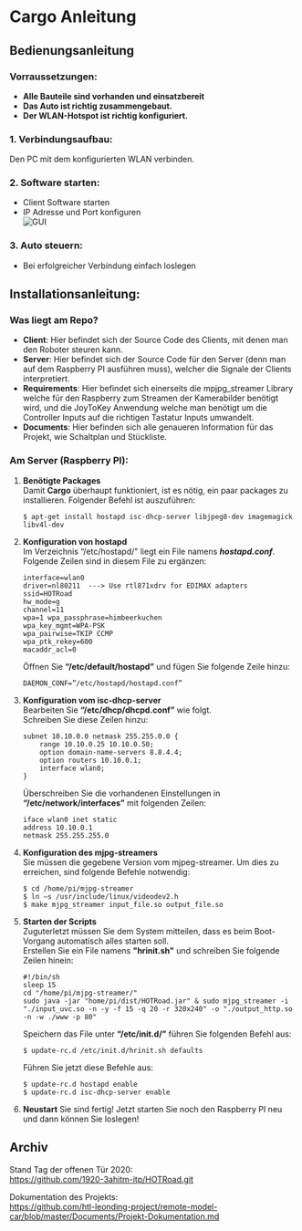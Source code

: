 # Cargo Anleitung

## Bedienungsanleitung

### Vorraussetzungen:
- **Alle Bauteile sind vorhanden und einsatzbereit**
- **Das Auto ist richtig zusammengebaut.** 
- **Der WLAN-Hotspot ist richtig konfiguriert.**

### 1. Verbindungsaufbau: 
Den PC mit dem konfigurierten WLAN verbinden.

### 2. Software starten:
- Client Software starten
- IP Adresse und Port konfiguren <br>
![GUI](/Documents/GUI.jpeg?raw=true)

### 3. Auto steuern:
- Bei erfolgreicher Verbindung einfach loslegen

## Installationsanleitung:

### Was liegt am Repo?
 - **Client**: Hier befindet sich der Source Code des Clients, mit denen man den Roboter steuren kann. 
 - **Server**: Hier befindet sich der Source Code für den Server (denn man auf dem Raspberry PI ausführen muss), welcher die Signale der Clients interpretiert.
 - **Requirements**: Hier befindet sich einerseits die mpjpg_streamer Library welche für den Raspberry zum Streamen der Kamerabilder benötigt wird, und die JoyToKey Anwendung welche man benötigt um die Controller Inputs auf die richtigen Tastatur Inputs umwandelt.
 - **Documents**: Hier befinden sich alle genaueren Information für das Projekt, wie Schaltplan und Stückliste.
   
### Am Server (Raspberry PI): 
1) **Benötigte Packages**<br>
    Damit **Cargo** überhaupt funktioniert, ist es nötig, ein paar packages zu installieren.
    Folgender Befehl ist auszuführen:   
    ```
    $ apt-get install hostapd isc-dhcp-server libjpeg8-dev imagemagick libv4l-dev
    ```
        
2) **Konfiguration von hostapd**<br>
    Im Verzeichnis “/etc/hostapd/" liegt ein File namens ***hostapd.conf***. <br>
    Folgende Zeilen sind in diesem File zu ergänzen:
    ```
    interface=wlan0
    driver=nl80211  ---> Use rtl871xdrv for EDIMAX adapters
    ssid=HOTRoad
    hw_mode=g
    channel=11
    wpa=1 wpa_passphrase=himbeerkuchen
    wpa_key_mgmt=WPA-PSK
    wpa_pairwise=TKIP CCMP
    wpa_ptk_rekey=600
    macaddr_acl=0
    ```
   
    Öffnen Sie **“/etc/default/hostapd”** und fügen Sie folgende Zeile hinzu:
	```
	DAEMON_CONF=”/etc/hostapd/hostapd.conf”
    ```
 
3) **Konfiguration vom isc-dhcp-server**<br>
    Bearbeiten Sie **“/etc/dhcp/dhcpd.conf”** wie folgt.<br>
    Schreiben Sie diese Zeilen hinzu:
	```
	subnet 10.10.0.0 netmask 255.255.0.0 {
        range 10.10.0.25 10.10.0.50;
        option domain-name-servers 8.8.4.4;
        option routers 10.10.0.1;
        interface wlan0;
    }
    ```
    Überschreiben Sie die vorhandenen Einstellungen in **“/etc/network/interfaces”** mit folgenden Zeilen:
	```
	iface wlan0 inet static
	address 10.10.0.1
	netmask 255.255.255.0
	```
		
4) **Konfiguration des mjpg-streamers**<br>
    Sie müssen die gegebene Version vom mjpeg-streamer. 
    Um dies zu erreichen, sind folgende Befehle notwendig:
    ```
    $ cd /home/pi/mjpg-streamer
	$ ln –s /usr/include/linux/videodev2.h
    $ make mjpg_streamer input_file.so output_file.so
    ```

5) **Starten der Scripts**<br>
    Zuguterletzt müssen Sie dem System mitteilen, dass es beim Boot-Vorgang automatisch alles starten soll.<br>
    Erstellen Sie ein File namens **"hrinit.sh"** und schreiben Sie folgende Zeilen hinein:
    ```
    #!/bin/sh
    sleep 15
    cd "/home/pi/mjpg-streamer/"
    sudo java -jar "home/pi/dist/HOTRoad.jar" & sudo mjpg_streamer -i "./input_uvc.so -n -y -f 15 -q 20 -r 320x240" -o "./output_http.so -n -w ./www -p 80"
    ```
    Speichern das File unter **“/etc/init.d/”** führen Sie folgenden Befehl aus:
	```
	$ update-rc.d /etc/init.d/hrinit.sh defaults
    ```
    Führen Sie jetzt diese Befehle aus:
	```
	$ update-rc.d hostapd enable
	$ update-rc.d isc-dhcp-server enable
    ```
6) **Neustart**
    Sie sind fertig! Jetzt starten Sie noch den Raspberry PI neu und dann können Sie loslegen!

## Archiv

Stand Tag der offenen Tür 2020: <br>
https://github.com/1920-3ahitm-itp/HOTRoad.git

Dokumentation des Projekts: <br>
https://github.com/htl-leonding-project/remote-model-car/blob/master/Documents/Projekt-Dokumentation.md
